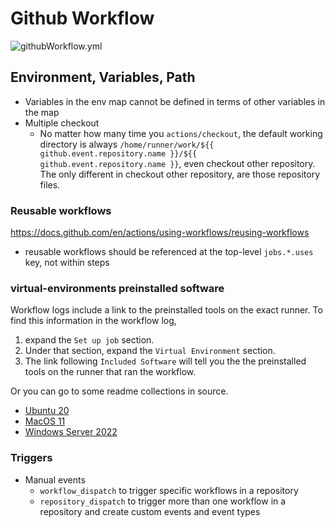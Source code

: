 # Github Workflow

![githubWorkflow.yml](https://github.com/davidkhala/ci-cd-utils/workflows/.github/workflows/githubWorkflow.yml/badge.svg?branch=master)


## Environment, Variables, Path
- Variables in the env map cannot be defined in terms of other variables in the map
- Multiple checkout
  - No matter how many time you `actions/checkout`, the default working directory is always `/home/runner/work/${{ github.event.repository.name }}/${{ github.event.repository.name }}`, even checkout other repository. The only different in checkout other repository, are those repository files.

### Reusable workflows
https://docs.github.com/en/actions/using-workflows/reusing-workflows
- reusable workflows should be referenced at the top-level `jobs.*.uses` key, not within steps

### virtual-environments preinstalled software
Workflow logs include a link to the preinstalled tools on the exact runner. 
To find this information in the workflow log, 
1. expand the `Set up job` section. 
2. Under that section, expand the `Virtual Environment` section. 
3. The link following `Included Software` will tell you the the preinstalled tools on the runner that ran the workflow.

Or you can go to some readme collections in source.
- [Ubuntu 20](https://github.com/actions/virtual-environments/blob/main/images/linux/Ubuntu2004-README.md)
- [MacOS 11](https://github.com/actions/virtual-environments/blob/main/images/macos/macos-11-Readme.md)
- [Windows Server 2022](https://github.com/actions/virtual-environments/blob/main/images/win/Windows2022-Readme.md)


### Triggers
- Manual events
  - `workflow_dispatch` to trigger specific workflows in a repository
  - `repository_dispatch` to trigger more than one workflow in a repository and create custom events and event types
